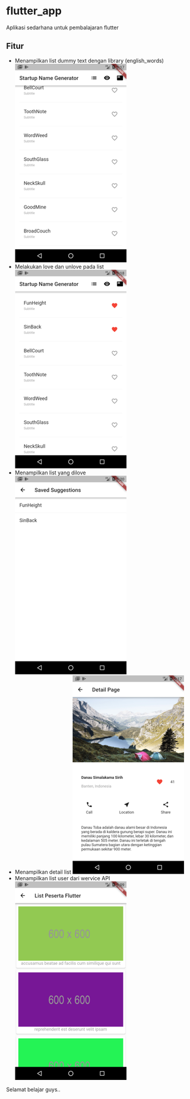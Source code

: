 # flutter_app

Aplikasi sedarhana untuk pembalajaran flutter

## Fitur

- Menampilkan list dummy text dengan library (english_words)
![ScreenShot](https://raw.githubusercontent.com/anggit97/Flutter-In-Action/master/ss2.png)
- Melakukan love dan unlove pada list
![ScreenShot](https://raw.githubusercontent.com/anggit97/Flutter-In-Action/master/ss4.png)
- Menampilkan list yang dilove
![ScreenShot](https://raw.githubusercontent.com/anggit97/Flutter-In-Action/master/ss5.png)
- Menampilkan detail list
![ScreenShot](https://raw.githubusercontent.com/anggit97/Flutter-In-Action/master/ss3.png)
- Menampilkan list user dari wervice API
![ScreenShot](https://raw.githubusercontent.com/anggit97/Flutter-In-Action/master/ss1.png)

Selamat belajar guys..
